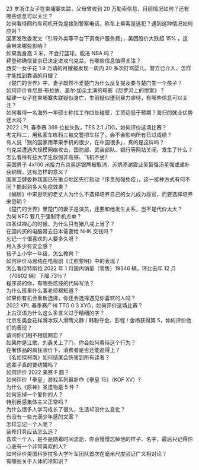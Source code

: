 23 岁浙江女子在柬埔寨失踪，父母曾收到 20 万勒索信息，目前情况如何？还有哪些信息可以关注？  
如何看待网约车司机开免提接到警察电话，称车上乘客是逃犯？遇到这种情况如何应对？  
国家发改委发文「引导外卖等平台下调商户服务费」，美团股价大跌超  15% ，这会带来哪些影响？  
如果我身高 3 米，不会打篮球，能进 NBA 吗？  
拜登称确信普京已决定进攻乌克兰，有哪些信息值得关注？  
西安一女子花 1.9 万请的月嫂被发现一周内 20 多次打骂婴儿，警方已介入，怎样才能找到靠谱的月嫂？  
《楚门的世界》中，妻子既然不爱楚门为什么反复提及要与楚门生一个孩子？  
如何评价肯尼思·布拉纳、盖尔·加朵主演的电影《尼罗河上的惨案》？  
福建一女子在柬埔寨失联疑似身亡，生前疑似遭到暴力虐待，有哪些信息可以关注？  
如何看待一名海外一年硕士称找工作四处碰壁，工资远低于预期？海归的就业优势还大吗？  
2022 LPL 春季赛 369 拉扯失败，TES 2:1 JDG，如何评价这场比赛？  
考完科二，用私家车练科三被交警把车拦了，会不会影响所有已过成绩？  
有人说「别的国家用苹果手机的很少，在中国很多」，真的是这样吗？  
乌克兰遭遇大规模网络攻击，国防部、武装部队、银行等网站关闭，发生了什么？  
怎么看待有些大学生放假非高铁、飞机不坐?  
英国男子 4x100 米接力东京奥运银牌被取消，苏炳添谢震业吴智强汤星强或递补获铜牌，这有怎样的意义？  
国家卫健委称我国已在重点地区先行启动「序贯加强免疫」，这一接种方式有何不同？能起到多大免疫效果？  
《蜗居》中宋思明的老丈人为什么不选择培养自己的女儿成为高官，而要选择培养宋思明？  
《楚门的世界》里楚门的妻子是演员，还要和他发生关系，岂不是代价太大？  
为何 KFC 要几乎强制手机点单？  
四圣试禅心的时候，为什么只有猪八戒上当了？  
在国内买的电脑带去日本需要给 NHK 交钱吗？  
忘记一个很喜欢的人要多久呀？  
月入多少有安全感？  
孩子上小学一年级，怎么教育？  
如何评价马思纯在电视剧《江照黎明》中的表现？  
怎么看待特斯拉 2022 年 1 月国内销量（零售）19346 辆，环比去年 12 月（70602 辆）下降 73％？  
程序员的你，有哪些炫技的代码写法？  
为什么班里什么事老师都知道？  
如果你有机会重新选择，你还会选择遇见你喜欢的人吗？  
2022 KPL 春季赛广州 TTG 0:3 XYG，如何评价这场比赛？  
上古汉语为什么这么多含义过于精细的字？  
北京冬奥会花样滑冰双人滑隋文静 / 韩聪夺金、彭程 / 金杨获得第 5，如何评价他们的表现？  
请问你们相不相信网恋？  
如果你是江歌，刘鑫关上了门，你会如何看待这个行为？  
在奢侈品的疯狂涨价下，消费者是否还能追得上？  
《名侦探柯南》如何结尾会伤害到所有读者？  
这辈子真的要结婚吗？  
如何评价 2022 美赛 F 题？  
如何评价「拳皇」游戏系列最新作《拳皇 15》（KOF XV）?  
为什么《原神》圣遗物是 5 件？  
如何忘掉一个爱你的人？  
特别反感集体主义正常吗？  
为什么很多人学习成长了很久，生活却没什么变化？  
有没有一些充满少年感的文案？  
怎样忘记一个人呢？  
装修灯具应该怎么选？  
喜欢一个人，是不是随着时间流逝，你会慢慢忘掉他的样子、名字，最后只记得你心底有一个非常喜欢的人?  
如何评价美国科罗拉多大学叶军团队首次在毫米尺度验证广义相对论？  
有哪些关于人体的冷知识？  
